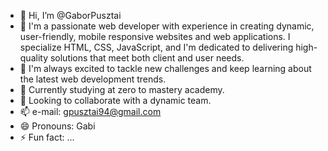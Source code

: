 - 👋 Hi, I’m @GaborPusztai
- 👀 I'm a passionate web developer with experience in creating dynamic, user-friendly, mobile responsive websites and web applications. I specialize HTML, CSS, JavaScript, 
      and I'm dedicated to delivering high-quality solutions that meet both client and user needs. 
- 🌱 I'm always excited to tackle new challenges and keep learning about the latest web development trends.
- 👀 Currently studying at zero to mastery academy.
- 💞️ Looking to collaborate with a dynamic team.
- 📫 e-mail: gpusztai94@gmail.com
- 😄 Pronouns: Gabi
- ⚡ Fun fact: ...

<!---
GaborPusztai/GaborPusztai is a ✨ special ✨ repository because its `README.md` (this file) appears on your GitHub profile.
You can click the Preview link to take a look at your changes.
--->
